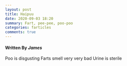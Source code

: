 ```yaml
---
layout: post
title: Haipuu
date: 2020-09-03 18:20
summary: Fart, pee-pee, poo-poo
categories: farticles
comments: true
---
```

#### Written By *James*



Poo is disgusting
Farts smell very very bad
Urine is sterile
